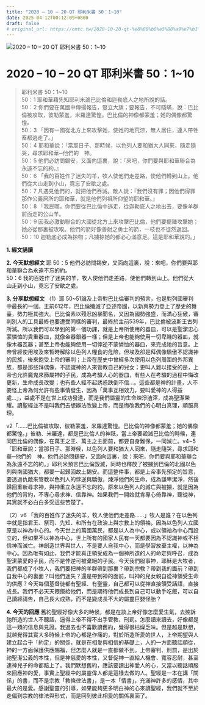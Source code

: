 ```yaml
---
title: "2020 – 10 – 20 QT 耶利米書 50：1~10"
date: 2025-04-12T00:12:09+0800
draft: false
# original_url: https://cmtc.tw/2020-10-20-qt-%e8%80%b6%e5%88%a9%e7%b1%b3%e6%9b%b8-50%ef%bc%9a110
---
```


![2020 – 10 – 20 QT 耶利米書 50：1\~10](/images/qt.jpg   "2020 – 10 – 20 QT 耶利米書 50：1\~10")

# 2020 – 10 – 20 QT 耶利米書 50：1\~10

> 耶利米書 50：1\~10  
> 50：1 耶和華藉先知耶利米論巴比倫和迦勒底人之地所說的話。  
> 50：2 你們要在萬國中傳揚報告，豎立大旗；要報告，不可隱瞞，說：巴比倫被攻取，彼勒蒙羞，米羅達驚惶。巴比倫的神像都蒙羞；她的偶像都驚惶。  
> 50：3 「因有一國從北方上來攻擊她，使她的地荒涼，無人居住，連人帶牲畜都逃走了。」  
> 50：4 耶和華說：「當那日子、那時候，以色列人要和猶大人同來，隨走隨哭，尋求耶和華─他們的　神。  
> 50：5 他們必訪問錫安，又面向這裏，說：『來吧，你們要與耶和華聯合為永遠不忘的約。』  
> 50：6 「我的百姓作了迷失的羊，牧人使他們走差路，使他們轉到山上。他們從大山走到小山，竟忘了安歇之處。  
> 50：7 凡遇見他們的，就把他們吞滅。敵人說：『我們沒有罪；因他們得罪那作公義居所的耶和華，就是他們列祖所仰望的耶和華。』  
> 50：8 「我民哪，你們要從巴比倫中逃走，從迦勒底人之地出去，要像羊群前面走的公山羊。  
> 50：9 因我必激動聯合的大國從北方上來攻擊巴比倫，他們要擺陣攻擊她；她必從那裏被攻取。他們的箭好像善射之勇士的箭，一枝也不徒然返回。  
> 50：10 迦勒底必成為掠物；凡擄掠她的都必心滿意足。這是耶和華說的。」

**1. 經文誦讀**

**2.  今天默想經文**
耶 50：5 他們必訪問錫安，又面向這裏，說：來吧，你們要與耶和華聯合為永遠不忘的約。  
50：6 我的百姓作了迷失的羊，牧人使他們走差路，使他們轉到山上。他們從大山走到小山，竟忘了安歇之處。

**3. 分享默想經文**
（1）耶 50\~51論及上帝對巴比倫審判的預言，也是對列國審判中最長的一個。主前612年，巴比倫殲滅了亞述帝國，以新興勢力登上了歷史的舞臺，勢力極其強大。巴比倫素以殘忍凶暴聞名，又因為國勢強盛，而滿心狂傲，審判別人的工具最終也要遭受同樣的審判，最終於主前539年，巴比倫被波斯王古列所滅。所以我們可以學到的第一個功課，就是上帝所使用的器皿，可以是聖潔忠心蒙憐恤的貴重器皿，就像金器銀器一樣；但是上帝也能夠使用一切卑賤的器皿，就像木器瓦器；甚至上帝也能夠使用一切悖逆不蒙憐恤的器皿，來完成祂的旨意。上帝曾經使用埃及來暫時解除以色列人糧食的危險，但埃及卻是拜偶像驕傲不認識神的民族，後來飽受上帝的審判；上帝在歷史中曾經多次使用以色列周圍的外邦異族，都是那些拜偶像，不認識神的人來管教自己的兒女；更叫人難以接受的是，上帝也允許魔鬼來篩屬神的子民，成為考驗人心的器皿，有些人在考驗的過程中悔改更新，生命成長改變；也有些人經不起誘惑跌倒不信…。這些都是神的計畫，人不要怪上帝為何允許有些事情發生，因為「萬事互相效力，要叫愛神的人得益處…」，益處不是在世上成功發達，而是我們屬靈的生命煉淨渣滓，成為聖潔榮耀。讀聖經並不是叫我們去想辦法改變上帝，而是悔改我們的心明白真理，順服真理。

v2「……巴比倫被攻取，彼勒蒙羞，米羅達驚惶。巴比倫的神像都蒙羞；她的偶像都驚惶。」彼勒、米羅達，都是巴比倫人的神祇，當上帝要毀滅巴比倫的時候，連同巴比倫的偶像，在萬王之王、萬主之主面前，都要自身難保，一同滅亡。v4\~5「耶和華說：當那日子、那時候，以色列人要和猶大人同來，隨走隨哭，尋求耶和華─他們的　神。他們必訪問錫安，又面向這裏，說：來吧，你們要與耶和華聯合為永遠不忘的約。」耶利米預言巴比倫毀滅，同時也釋放了被擄到巴倫的北國以色列與南國猶大，都要一起歸回故土錫安。而這整件事，都是上帝事先預定的旨意，要透過仇敵來管教以色列人的悖逆與驕傲，煉淨他們的生命，成為謙卑潔淨，然後歸回重新尋求神，與神重立永遠不忘的約。原來以色列人的滅亡與被擄，就是因為他們的背約，不專心尋求神、信靠神。如果我們一開始就肯專心倚靠神，聽從神，其實就不必白白多受這些苦楚了。

（2）v6 「我的百姓作了迷失的羊，牧人使他們走差路……」牧人是誰？在以色列中就是指君王、祭司、先知、和所有在政治上與宗教上的領袖，因為以色列人立國原是以神為中心的。今天世上的萬國萬民，都是以人為中心，或以領袖為中心而設立的，但如果不以神為中心，世上所有的國家人民有一天都要因為不認識神或不相信神而滅亡。神創造世界與世人，不是要人自我中心，而是學習放棄主權，以神為中心。因為唯有如此，我們才能真正領受成為一個神所造的人的命定與呼召，成為聖潔蒙愛的子民，而不是悖逆可被棄絕的子民。今天我們服事神，耶穌是大牧者，我們都成了小牧人，我們要把神的羊群帶到那裏？帶到宗教？帶到我的面前？帶到自我中心的裏面？叫他們迷失？還是帶到神的面前，叫神的兒女親自從神領受生命的供應？今天每個基督徒都有聖經、有聖靈，自己都可以從神直接領受話語，直接成長。我們不必天天餵飯給他們，而是期待他們成長到自己可以動手吃飯，可以自己讀經禱告，自己長大成熟，而不是變成長不大的屬靈巨嬰怪胎？

**4. 今天的回應**
舊約聖經好像大多的時候，都是在談上帝好像怎麼愛生氣，去控訴祂所造的世人不聽話，逼得上帝不得不出手管教、刑罰。怎麼讀來讀去，好像都是這一類的信息與見證。我過去也不喜歡讀舊約，覺得很枯燥乏味。但是越是默想，就越覺得其實大多時候上帝的心都是作痛的，對於所造所愛的世人，上帝期望與人建立起合乎「約定」的關係，就是在相愛與相信的基礎上，人的一方面聽話順從，神的一方面保護供應賜福，但怎麼人就是一直都做不到。上帝審判、刑罰，是出於祂聖潔公義的本性，但是神慈愛的本性，又督促神一直給人機會、寬容忍耐，甚至連神兒子的命都賠上了。我們默想舊約，應該要讀出神愛人的心，又當以聽話順服來回應神的愛，事實上聖經中的屬靈偉人都是這樣去做的人。聖經是一本在講「關係」的書，而不是宗教「教條律法書」，是一本「情書」，充滿神許多的感情，其中最大的是愛。感謝聖靈的引導，如果能夠更多明白神的心來讀聖經，我們就不至於走偏到宗教的律法與形式，而是回到彼此相愛的關係裏面了。
